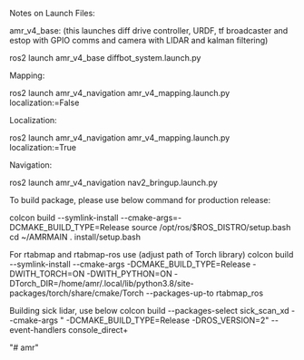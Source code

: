 Notes on Launch Files:

amr_v4_base: (this launches diff drive controller, URDF, tf broadcaster and estop with GPIO comms and camera with LIDAR and kalman filtering)

ros2 launch amr_v4_base diffbot_system.launch.py

Mapping:

ros2 launch amr_v4_navigation amr_v4_mapping.launch.py localization:=False

Localization:

ros2 launch amr_v4_navigation amr_v4_mapping.launch.py localization:=True

Navigation:

ros2 launch amr_v4_navigation nav2_bringup.launch.py

To build package, please use below command for production release:

colcon build --symlink-install --cmake-args=-DCMAKE_BUILD_TYPE=Release
source /opt/ros/$ROS_DISTRO/setup.bash
cd ~/AMRMAIN
. install/setup.bash

For rtabmap and rtabmap-ros use (adjust path of Torch library)
colcon build --symlink-install --cmake-args -DCMAKE_BUILD_TYPE=Release -DWITH_TORCH=ON -DWITH_PYTHON=ON -DTorch_DIR=/home/amr/.local/lib/python3.8/site-packages/torch/share/cmake/Torch --packages-up-to rtabmap_ros


Building sick lidar, use below
colcon build --packages-select sick_scan_xd --cmake-args " -DCMAKE_BUILD_TYPE=Release -DROS_VERSION=2" --event-handlers console_direct+

"# amr" 
